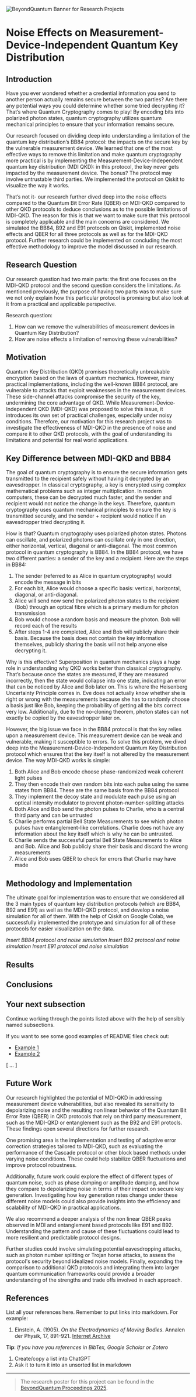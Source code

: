 ![BeyondQuantum Banner for Research Projects](../BeyondQuantum_Banner_Research_Projects_2025.png)

# Noise Effects on Measurement-Device-Independent Quantum Key Distribution

## Introduction
Have you ever wondered whether a credential information you send to another person actually remains secure between the two parties? Are there any potential ways you could determine whether some tried decrypting it? That’s where Quantum Cryptography comes to play! By encoding bits into polarized photon states, quantum cryptography utilizes quantum mechanical principles to ensure that your information remains secure. 

Our research focused on dividing deep into understanding a limitation of the quantum key distribution’s BB84 protocol: the impacts on the secure key by the vulnerable measurement device. We learned that one of the most effective ways to remove this limitation and make quantum cryptography more practical is by implementing the Measurement-Device-Independent quantum key distribution (MDI QKD): in this protocol, the key never gets impacted by the measurement device. The bonus? The protocol may involve untrustable third parties. We implemented the protocol on Qiskit to visualize the way it works.

That’s not it- our research further dived deep into the noise effects compared to the Quantum Bit Error Rate (QBER) on MDI-QKD compared to other QKD protocols to deduce conclusions as to the possible limitations of MDI-QKD. The reason for this is that we want to make sure that this protocol is completely applicable and the main concerns are considered. We simulated the BB84, B92 and E91 protocols on Qiskit, implemented noise effects and QBER for all three protocols as well as for the MDI-QKD protocol. Further research could be implemented on concluding the most effective methodology to improve the model discussed in our research.

## Research Question

Our research question had two main parts: the first one focuses on the MDI-QKD protocol and the second question considers the limitations. As mentioned previously, the purpose of having two parts was to make sure we not only explain how this particular protocol is promising but also look at it from a practical and applicable perspective.

Research question:
1. How can we remove the vulnerabilities of measurement devices in Quantum Key Distribution?
2. How are noise effects a limitation of removing these vulnerabilities? 


## Motivation

Quantum Key Distribution (QKD) promises theoretically unbreakable encryption based on the laws of quantum mechanics. However, many practical implementations, including the well-known BB84 protocol, are vulnerable to attacks that exploit weaknesses in the measurement devices. These side-channel attacks compromise the security of the key, undermining the core advantage of QKD. While Measurement-Device-Independent QKD (MDI-QKD) was proposed to solve this issue, it introduces its own set of practical challenges, especially under noisy conditions. Therefore, our motivation for this research project was to investigate the effectiveness of MDI-QKD in the presence of noise and compare it to other QKD protocols, with the goal of understanding its limitations and potential for real world applications.

## Key Difference between MDI-QKD and BB84
The goal of quantum cryptography is to ensure the secure information gets transmitted to the recipient safely without having it decrypted by an eavesdropper. In classical cryptography, a key is encrypted using complex mathematical problems such as integer multiplication. In modern computers, these can be decrypted much faster, and the sender and recipient would not notice the change in the keys. Therefore, quantum cryptography uses quantum mechanical principles to ensure the key is transmitted securely, and the sender + recipient would notice if an eavesdropper tried decrypting it. 

How is that? Quantum cryptography uses polarized photon states. Photons can oscillate, and polarized photons can oscillate only in one direction, either horizontal, vertical, diagonal or anti-diagonal. The most common protocol in quantum cryptography is BB84. In the BB84 protocol, we have two different parties: a sender of the key and a recipient. Here are the steps in BB84:
1. The sender (referred to as Alice in quantum cryptography) would encode the message in bits
2. For each bit, Alice would choose a specific basis: vertical, horizontal, diagonal, or anti-diagonal.
3. Alice will send now send the polarized photon states to the recipient (Bob) through an optical fibre which is a primary medium for photon transmission
4. Bob would choose a random basis and measure the photon. Bob will record each of the results
5. After steps 1-4 are completed, Alice and Bob will publicly share their basis. Because the basis does not contain the key information themselves, publicly sharing the basis will not help anyone else decrypting it.

Why is this effective?
Superposition in quantum mechanics plays a huge role in understanding why QKD works better than classical cryptography. That’s because once the states are measured, if they are measured incorrectly, then the state would collapse into one state, indicating an error that can be noticed by Alice and Bob later on. This is where the Heisenberg Uncertainty Principle comes in.
Eve does not actually know whether she is right or wrong with the measurements because she has to randomly choose a basis just like Bob, keeping the probability of getting all the bits correct very low. Additionally, due to the no-cloning theorem, photon states can not exactly be copied by the eavesdropper later on.

However, the big issue we face in the BB84 protocol is that the key relies upon a measurement device. This measurement device can be weak and vulnerable, making it susceptible to errors. To solve this problem, we dived deep into the Measurement-Device-Independent Quantum Key Distribution protocol which ensures that the key itself is not altered by the measurement device. The way MDI-QKD works is simple:
1. Both Alice and Bob encode choose phase-randomized weak coherent light pulses
2. They then encode their own random bits into each pulse using the same states from BB84. These are the same basis from the BB84 protocol
3. They implement the decoy state and modulate each pulse using an optical intensity modulator to prevent photon-number-splitting attacks
4. Both Alice and Bob send the photon pulses to Charlie, who is a central third party and can be untrusted
5. Charlie performs partial Bell State Measurements to see which photon pulses have entanglement-like correlations. Charlie does not have any information about the key itself which is why he can be untrusted.
6. Charlie sends the successful partial Bell State Measurements to Alice and Bob. Alice and Bob publicly share their basis and discard the wrong measurements
7. Alice and Bob uses QBER to check for errors that Charlie may have made

## Methodology and Implementation

The ultimate goal for implementation was to ensure that we considered all the 3 main types of quantum key distribution protocols (which are BB84, B92 and E91) as well as the MDI-QKD protocol, and develop a noise simulation for all of them. With the help of Qiskit on Google Colab, we successfully implemented the prototype and simulation for all of these protocols for easier visualization on the data.

*Insert BB84 protocol and noise simulation*
*Insert B92 protocol and noise simulation*
*Insert E91 protocol and noise simulation*



## Results

## Conclusions

## Your next subsection

Continue working through the points listed above with the help of sensibly named subsections. 

If you want to see some good examples of README files check out:
- [Example 1](https://github.com/ThinkingBeyond/BeyondAI-2024/blob/main/warenya-loulia/README.md)
- [Example 2](https://github.com/ThinkingBeyond/BeyondAI-2024/blob/main/shaana-karuna/README.md)

[ ... ]

## Future Work

Our research highlighted the potential of MDI-QKD in addressing measurement device vulnerabilities, but also revealed its sensitivity to depolarizing noise and the resulting non linear behavior of the Quantum Bit Error Rate (QBER) in QKD protocols that rely on third party measurement, such as the  MDI-QKD or entanglement such as the B92 and E91 protocls. These findings open several directions for further research.

One promising area is the implementation and testing of adaptive error correction strategies tailored to MDI-QKD, such as evaluating the performance of the Cascade protocol or other block based methods under varying noise conditions. These could help stabilize QBER fluctuations and improve protocol robustness.

Additionally, future work could explore the effect of different types of quantum noise, such as phase damping or amplitude damping, and how they compare to depolarizing noise in terms of their impact on secure key generation. Investigating how key generation rates change under these different noise models could also provide insights into the efficiency and scalability of MDI-QKD in practical applications.

We also recommend a deeper analysis of the non linear QBER peaks observed in MDI and entanglement based protocols like E91 and B92. Understanding the pattern and cause of these fluctuations could lead to more resilient and predictable protocol designs.

Further studies could involve simulating potential eavesdropping attacks, such as photon number splitting or Trojan horse attacks, to assess the protocol's security beyond idealized noise models. Finally, expanding the comparison to additional QKD protocols and integrating them into larger quantum communication frameworks could provide a broader understanding of the strengths and trade offs involved in each approach.


## References

List all your references here. Remember to put links into markdown. For example:

1.  Einstein, A. (1905). *On the Electrodynamics of Moving Bodies*. Annalen der Physik, 17, 891-921. [Internet Archive](https://archive.org/details/einstein-1905-relativity)

**Tip**: *If you have you references in BibTex, Google Scholar or Zotero*
1. Create/copy a list into ChatGPT
2. Ask it to turn it into an unsorted list in markdown

---

> The research poster for this project can be found in the [BeyondQuantum Proceedings 2025](https://thinkingbeyond.education/beyondquantum_proceedings_2025/).

